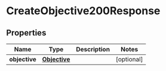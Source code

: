 
# CreateObjective200Response

## Properties
Name | Type | Description | Notes
------------ | ------------- | ------------- | -------------
**objective** | [**Objective**](Objective.md) |  |  [optional]



